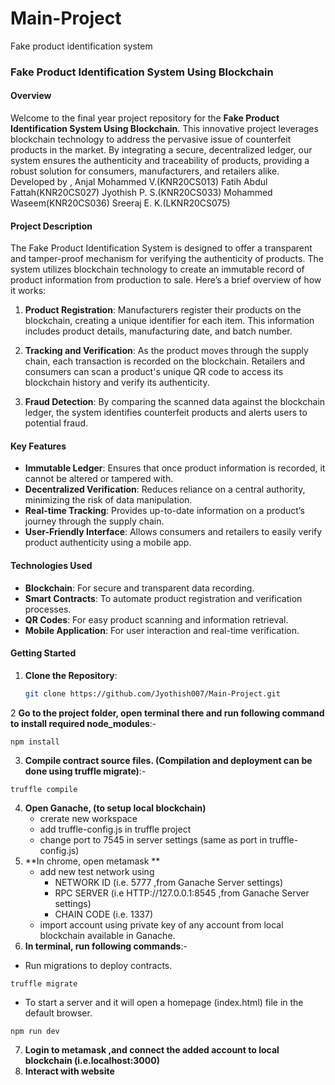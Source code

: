 # Main-Project
Fake product identification system

### Fake Product Identification System Using Blockchain

#### Overview

Welcome to the final year project repository for the **Fake Product Identification System Using Blockchain**. This innovative project leverages blockchain technology to address the pervasive issue of counterfeit products in the market. By integrating a secure, decentralized ledger, our system ensures the authenticity and traceability of products, providing a robust solution for consumers, manufacturers, and retailers alike. Developed by ,
Anjal Mohammed V.(KNR20CS013)
Fatih Abdul Fattah(KNR20CS027)
Jyothish P. S.(KNR20CS033)
Mohammed Waseem(KNR20CS036)
Sreeraj E. K.(LKNR20CS075)

#### Project Description

The Fake Product Identification System is designed to offer a transparent and tamper-proof mechanism for verifying the authenticity of products. The system utilizes blockchain technology to create an immutable record of product information from production to sale. Here’s a brief overview of how it works:

1. **Product Registration**: Manufacturers register their products on the blockchain, creating a unique identifier for each item. This information includes product details, manufacturing date, and batch number.

2. **Tracking and Verification**: As the product moves through the supply chain, each transaction is recorded on the blockchain. Retailers and consumers can scan a product's unique QR code to access its blockchain history and verify its authenticity.

3. **Fraud Detection**: By comparing the scanned data against the blockchain ledger, the system identifies counterfeit products and alerts users to potential fraud.

#### Key Features

- **Immutable Ledger**: Ensures that once product information is recorded, it cannot be altered or tampered with.
- **Decentralized Verification**: Reduces reliance on a central authority, minimizing the risk of data manipulation.
- **Real-time Tracking**: Provides up-to-date information on a product’s journey through the supply chain.
- **User-Friendly Interface**: Allows consumers and retailers to easily verify product authenticity using a mobile app.

#### Technologies Used

- **Blockchain**: For secure and transparent data recording.
- **Smart Contracts**: To automate product registration and verification processes.
- **QR Codes**: For easy product scanning and information retrieval.
- **Mobile Application**: For user interaction and real-time verification.

#### Getting Started

1. **Clone the Repository**: 
   ```bash
   git clone https://github.com/Jyothish007/Main-Project.git
   ```

2 **Go to the project folder, open terminal there and run following command to install required node_modules**:-
```
npm install
```
3. **Compile contract source files. (Compilation and deployment can be done using truffle migrate)**:-
```
truffle compile
```
4. **Open Ganache, (to setup local blockchain)**
    - crerate new workspace
    - add truffle-config.js  in truffle project 
    - change port to 7545 in server settings (same as port in truffle-config.js)
5. **In chrome, open metamask **
   - add new test network using  
        - NETWORK ID (i.e. 5777 ,from Ganache Server settings) 
        - RPC SERVER (i.e HTTP://127.0.0.1:8545 ,from Ganache Server settings)
        - CHAIN CODE (i.e. 1337)
   - import account using private key of any account from local blockchain available in Ganache.
6. **In terminal, run following commands**:-
- Run migrations to deploy contracts.
```
truffle migrate
```
- To start a server and it will open a homepage (index.html) file in the default browser.
```
npm run dev 
``` 
7. **Login to metamask ,and connect the added account to local blockchain (i.e.localhost:3000)**
8. **Interact with website**
